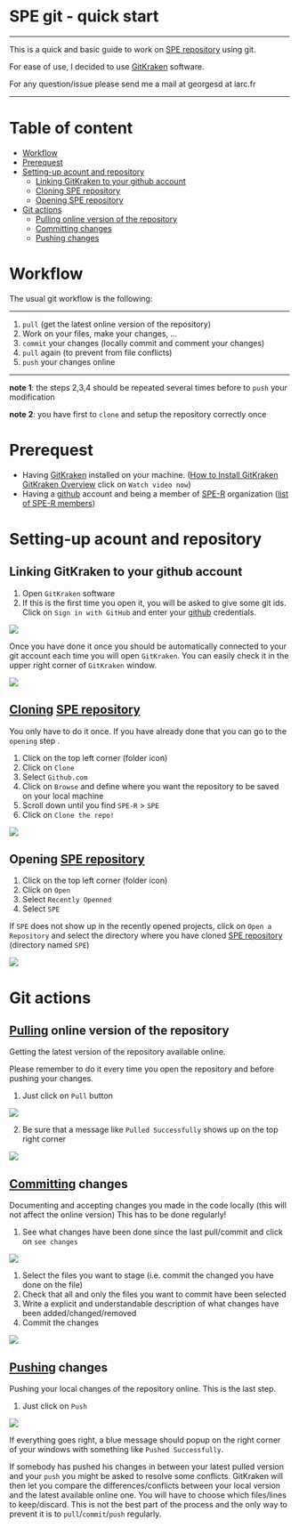 SPE git - quick start
=====================

-----

This is a quick and basic guide to work on [SPE repository](https://github.com/SPE-R/SPE) using git.

For ease of use, I decided to use [GitKraken](https://www.gitkraken.com/) software.

For any question/issue please send me a mail at georgesd at iarc.fr

-----

# Table of content

- [Workflow](#workflow)
- [Prerequest](#prerequest)
- [Setting-up acount and repository](#setting-up-acount-and-repository)
  * [Linking GitKraken to your github account](#linking-gitkraken-to-your-github-account)
  * [Cloning SPE repository](#cloning-spe-repository)
  * [Opening SPE repository](#opening-spe-repository)
- [Git actions](#git-actions)
  * [Pulling online version of the repository](#pulling-online-version-of-the-repository)
  * [Committing changes](#committing-changes)
  * [Pushing changes](#pushing-changes)
  


# Workflow

The usual git workflow is the following:

-----
1. `pull` (get the latest online version of the repository)
2. Work on your files, make your changes, ...
3. `commit` your changes (locally commit and comment your changes)
4. `pull` again (to prevent from file conflicts)
5. `push` your changes online

-----

**note 1**: the steps 2,3,4 should be repeated several times before to `push` your modification

**note 2**: you have first to `clone` and setup the repository correctly once


# Prerequest

  - Having [GitKraken](https://www.gitkraken.com) installed on your machine. ([How to Install GitKraken](https://support.gitkraken.com/how-to-install]) [GitKraken Overview](https://www.gitkraken.com/git-client) click on `Watch video now`)
  - Having a [github](https://github.com/) account and being a member of [SPE-R](https://github.com/orgs/SPE-R) 
  organization ([list of SPE-R members](https://github.com/orgs/SPE-R/people))

# Setting-up acount and repository
 
## Linking GitKraken to your github account

1. Open `GitKraken` software
2. If this is the first time you open it, you will be asked to give some git ids. Click on 
`Sign in with GitHub` and enter your [github](https://github.com/) credentials.

![](https://github.com/SPE-R/SPE/blob/master/misc/SPE_git-quick_start-images/spe_git-quick_start-001.png)

Once you have done it once you should be automatically connected to your git account each time
you will open `GitKraken`. You can easily check it in the upper right corner of `GitKraken` window.

![](https://github.com/SPE-R/SPE/blob/master/misc/SPE_git-quick_start-images/spe_git-quick_start-002.png)


## [Cloning](https://git-scm.com/docs/git-clone) [SPE repository](https://github.com/SPE-R/SPE)

You only have to do it once. If you have already done that you can go to the `opening` step .

1. Click on the top left corner (folder icon)
2. Click on `Clone`
3. Select `Github.com`
4. Click on `Browse` and define where you want the repository to be saved on your local machine
5. Scroll down until you find `SPE-R` > `SPE` 
6. Click on `Clone the repo!`

![](https://github.com/SPE-R/SPE/blob/master/misc/SPE_git-quick_start-images/spe_git-quick_start-003.png)


## Opening [SPE repository](https://github.com/SPE-R/SPE)

1. Click on the top left corner (folder icon)
2. Click on `Open`
3. Select `Recently Openned`
4. Select `SPE`

If `SPE` does not show up in the recently opened projects, click on `Open a Repository` and select the 
directory where you have cloned [SPE repository](https://github.com/SPE-R/SPE) (directory named `SPE`)

![](https://github.com/SPE-R/SPE/blob/master/misc/SPE_git-quick_start-images/spe_git-quick_start-004.png)


# Git actions

## [Pulling](https://git-scm.com/docs/git-pull) online version of the repository

Getting the latest version of the repository available online.

Please remember to do it every time you open the repository and before pushing your changes.

1. Just click on `Pull` button

![](https://github.com/SPE-R/SPE/blob/master/misc/SPE_git-quick_start-images/spe_git-quick_start-005.png)

2. Be sure that a message like `Pulled Successfully` shows up on the top right corner

![](https://github.com/SPE-R/SPE/blob/master/misc/SPE_git-quick_start-images/spe_git-quick_start-006.png)


## [Committing](https://git-scm.com/docs/git-commit) changes

Documenting and accepting changes you made in the code locally (this will not affect the online version)
This has to be done regularly!

1. See what changes have been done since the last pull/commit and click on `see changes`

![](https://github.com/SPE-R/SPE/blob/master/misc/SPE_git-quick_start-images/spe_git-quick_start-007.png)

1. Select the files you want to stage (i.e. commit the changed you have done on the file)
2. Check that all and only the files you want to commit have been selected
3. Write a explicit and understandable description of what changes have been added/changed/removed
4. Commit the changes

![](https://github.com/SPE-R/SPE/blob/master/misc/SPE_git-quick_start-images/spe_git-quick_start-008.png)


## [Pushing](https://git-scm.com/docs/git-push) changes

Pushing your local changes of the repository online.
This is the last step. 

1. Just click on `Push`

![](https://github.com/SPE-R/SPE/blob/master/misc/SPE_git-quick_start-images/spe_git-quick_start-009.png)

If everything goes right, a blue message should popup on the right corner of your windows with something like `Pushed Successfully`.

If somebody has pushed his changes in between your latest pulled version and your `push` you might be asked to resolve some conflicts.
GitKraken will then let you compare the differences/conflicts between your local version and the latest available online one. You will have to choose which files/lines to keep/discard.
This is not the best part of the process and the only way to prevent it is to `pull`/`commit`/`push` regularly.
